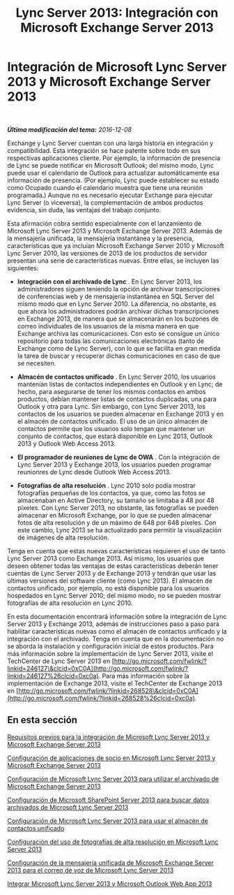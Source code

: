 ﻿---
title: 'Lync Server 2013: Integración con Microsoft Exchange Server 2013'
TOCTitle: Integración de Lync Server 2013 y Exchange Server 2013
ms:assetid: 795dc1c6-524f-4012-8b66-103b55198044
ms:mtpsurl: https://technet.microsoft.com/es-es/library/JJ688098(v=OCS.15)
ms:contentKeyID: 49889236
ms.date: 01/07/2017
mtps_version: v=OCS.15
ms.translationtype: HT
---

# Integración de Microsoft Lync Server 2013 y Microsoft Exchange Server 2013

 

_**Última modificación del tema:** 2016-12-08_

Exchange y Lync Server cuentan con una larga historia en integración y compatibilidad. Esta integración se hace patente sobre todo en sus respectivas aplicaciones cliente. Por ejemplo, la información de presencia de Lync se puede notificar en Microsoft Outlook; del mismo modo, Lync puede usar el calendario de Outlook para actualizar automáticamente esa información de presencia. (Por ejemplo, Lync puede establecer su estado como Ocupado cuando el calendario muestra que tiene una reunión programada.) Aunque no es necesario ejecutar Exchange para ejecutar Lync Server (o viceversa), la complementación de ambos productos evidencia, sin duda, las ventajas del trabajo conjunto.

Esta afirmación cobra sentido especialmente con el lanzamiento de Microsoft Lync Server 2013 y Microsoft Exchange Server 2013. Además de la mensajería unificada, la mensajería instantánea y la presencia, características que ya incluían Microsoft Exchange Server 2010 y Microsoft Lync Server 2010, las versiones de 2013 de los productos de servidor presentan una serie de características nuevas. Entre ellas, se incluyen las siguientes:

  - **Integración con el archivado de Lync** . En Lync Server 2013, los administradores siguen teniendo la opción de archivar transcripciones de conferencias web y de mensajería instantánea en SQL Server del mismo modo que en Lync Server 2010. La diferencia, no obstante, es que ahora los administradores podrán archivar dichas transcripciones en Exchange 2013, de manera que se almacenarán en los buzones de correo individuales de los usuarios de la misma manera en que Exchange archiva las comunicaciones. Con esto se consigue un único repositorio para todas las comunicaciones electrónicas (tanto de Exchange como de Lync Server), con lo que se facilita en gran medida la tarea de buscar y recuperar dichas comunicaciones en caso de que se necesiten.

  - **Almacén de contactos unificado** . En Lync Server 2010, los usuarios mantenían listas de contactos independientes en Outlook y en Lync; de hecho, para asegurarse de tener los mismos contactos en ambos productos, debían mantener listas de contactos duplicadas, una para Outlook y otra para Lync. Sin embargo, con Lync Server 2013, los contactos de los usuarios se pueden almacenar en Exchange 2013 y en el almacén de contactos unificado. El uso de un único almacén de contactos permite que los usuarios solo tengan que mantener un conjunto de contactos, que estará disponible en Lync 2013, Outlook 2013 y Outlook Web Access 2013.

  - **El programador de reuniones de Lync de OWA** . Con la integración de Lync Server 2013 y Exchange 2013, los usuarios pueden programar reunionres de Lync desde Outlook Web Access 2013.

  - **Fotografías de alta resolución** . Lync 2010 solo podía mostrar fotografías pequeñas de los contactos, ya que, como las fotos se almacenaban en Active Directory, su tamaño se limitaba a 48 por 48 píxeles. Con Lync Server 2013, no obstante, las fotografías se pueden almacenar en Microsoft Exchange, por lo que se pueden almacenar fotos de alta resolución y de un máximo de 648 por 648 píxeles. Con este cambio, Lync 2013 se ha actualizado para permitir la visualización de imágenes de alta resolución.

Tenga en cuenta que estas nuevas características requieren el uso de tanto Lync Server 2013 como Exchange 2013. Así mismo, los usuarios que deseen obtener todas las ventajas de estas características deberán tener cuentas de Lync Server 2013 y de Exchange 2013 y tendrán que usar las últimas versiones del software cliente (como Lync 2013). El almacén de contactos unificado, por ejemplo, no está disponible para los usuarios hospedados en Lync Server 2010; del mismo modo, no se pueden mostrar fotografías de alta resolución en Lync 2010.

En esta documentación encontrará información sobre la integración de Lync Server 2013 y Exchange 2013, además de instrucciones paso a paso para habilitar características nuevas como el almacén de contactos unificado y la integración con el archivado. Tenga en cuenta que en la documentación no se aborda la instalación y configuración inicial de estos productos. Para más información sobre la implementación de Lync Server 2013, visite el TechCenter de Lync Server 2013 en [http://go.microsoft.com/fwlink/?linkid=246127\&clcid=0xC0A](http://go.microsoft.com/fwlink/?linkid=246127%26clcid=0xc0a). Para más información sobre la implementación de Exchange 2013, visite el TechCenter de Exchange 2013 en [http://go.microsoft.com/fwlink/?linkid=268528\&clcid=0xC0A](http://go.microsoft.com/fwlink/?linkid=268528%26clcid=0xc0a).

## En esta sección

[Requisitos previos para la integración de Microsoft Lync Server 2013 y Microsoft Exchange Server 2013](lync-server-2013-prerequisites-for-integrating-with-exchange-server-2013.md)

[Configuración de aplicaciones de socio en Microsoft Lync Server 2013 y Microsoft Exchange Server 2013](lync-server-2013-configuring-partner-applications-in-lync-server-2013-and-exchange-server-2013.md)

[Configuración de Microsoft Lync Server 2013 para utilizar el archivado de Microsoft Exchange Server 2013](configuring-lync-server-2013-to-use-microsoft-exchange-server-2013-archiving.md)

[Configuración de Microsoft SharePoint Server 2013 para buscar datos archivados de Microsoft Lync Server 2013](lync-server-2013-configuring-microsoft-sharepoint-server-2013-to-search-for-archived-lync-server-2013-data.md)

[Configuración de Microsoft Lync Server 2013 para usar el almacén de contactos unificado](lync-server-2013-configuring-lync-server-to-use-the-unified-contact-store.md)

[Configuración del uso de fotografías de alta resolución en Microsoft Lync Server 2013](lync-server-2013-configuring-the-use-of-high-resolution-photos.md)

[Configuración de la mensajería unificada de Microsoft Exchange Server 2013 para el correo de voz de Microsoft Lync Server 2013](lync-server-2013-configuring-microsoft-exchange-server-2013-unified-messaging-for-lync-server-2013-voice-mail.md)

[Integrar Microsoft Lync Server 2013 y Microsoft Outlook Web App 2013](lync-server-2013-integrating-lync-server-and-outlook-web-app-2013.md)

